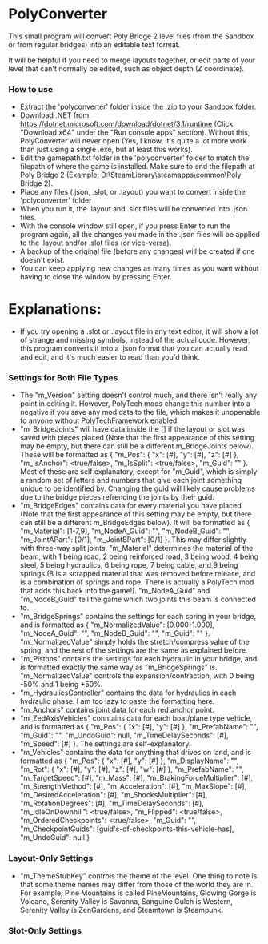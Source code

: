 # PolyConverter

This small program will convert Poly Bridge 2 level files (from the Sandbox or from regular bridges)
into an editable text format.

It will be helpful if you need to merge layouts together, or edit parts of your level
that can't normally be edited, such as object depth (Z coordinate).


### How to use

- Extract the 'polyconverter' folder inside the .zip to your Sandbox folder.
- Download .NET from https://dotnet.microsoft.com/download/dotnet/3.1/runtime (Click "Download x64" under the "Run console apps" section). Without this, PolyConverter will never open (Yes, I know, it's quite a lot more work than just using a single .exe, but at least this works).
- Edit the gamepath.txt folder in the 'polyconverter' folder to match the filepath of where the game is installed. Make sure to end the filepath at Poly Bridge 2 (Example: D:\SteamLibrary\steamapps\common\Poly Bridge 2).
- Place any files (.json, .slot, or .layout) you want to convert inside the 'polyconverter' folder 
- When you run it, the .layout and .slot files will be converted into .json files.  
- With the console window still open, if you press Enter to run the program again, all the changes you made in the .json files
will be applied to the .layout and/or .slot files (or vice-versa).
- A backup of the original file (before any changes) will be created if one doesn't exist.  
- You can keep applying new changes as many times as you want without having to close the window by pressing Enter.



# Explanations:
- If you try opening a .slot or .layout file in any text editor, it will show a lot of strange and missing symbols, instead of the actual code. However, this program converts it into a .json format that you can actually read and edit, and it's much easier to read than you'd think.

### Settings for Both File Types
- The "m_Version" setting doesn't control much, and there isn't really any point in editing it. However, PolyTech mods change this number into a negative if you save any mod data to the file, which makes it unopenable to anyone without PolyTechFramework enabled.
- "m_BridgeJoints" will have data inside the [] if the layout or slot was saved with pieces placed (Note that the first appearance of this setting may be empty, but there can still be a different m_BridgeJoints below). These will be formatted as { "m_Pos": { "x": [#], "y": [#], "z": [#] }, "m_IsAnchor": <true/false>, "m_IsSplit": <true/false>, "m_Guid": "<randomized-string-of-letters-and-numbers>" }. Most of these are self explanatory, except for "m_Guid", which is simply a random set of letters and numbers that give each joint something unique to be identified by. Changing the guid will likely cause problems due to the bridge pieces refrencing the joints by their guid.
- "m_BridgeEdges" contains data for every material you have placed (Note that the first appearance of this setting may be empty, but there can still be a different m_BridgeEdges below). It will be formatted as { "m_Material": [1-7,9], "m_NodeA_Guid": "<randomized-string-of-letters-and-numbers>", "m_NodeB_Guid": "<randomized-string-of-letters-and-numbers>", "m_JointAPart": [0/1], "m_JointBPart": [0/1] }. This may differ slightly with three-way split joints. "m_Material" determines the material of the beam, with 1 being road, 2 being reinforced road, 3 being wood, 4 being steel, 5 being hydraulics, 6 being rope, 7 being cable, and 9 being springs (8 is a scrapped material that was removed before release, and is a combination of springs and rope. There is actually a PolyTech mod that adds this back into the game!). "m_NodeA_Guid" and "m_NodeB_Guid" tell the game which two joints this beam is connected to.
- "m_BridgeSprings" contains the settings for each spring in your bridge, and is formatted as { "m_NormalizedValue": [0.000-1.000], "m_NodeA_Guid": "<randomized-string-of-letters-and-numbers>", "m_NodeB_Guid": "<randomized-string-of-letters-and-numbers>", "m_Guid": "<randomized-string-of-letters-and-numbers>" }. "m_NormalizedValue" simply holds the stretch/compress value of the spring, and the rest of the settings are the same as explained before.
- "m_Pistons" contains the settings for each hydraulic in your bridge, and is formatted exactly the same way as "m_BridgeSprings" is. "m_NormalizedValue" controls the expansion/contraction, with 0 being -50% and 1 being +50%.
- "m_HydraulicsController" contains the data for hydraulics in each hydraulic phase. I am too lazy to paste the formatting here.
- "m_Anchors" contains joint data for each red anchor point.
- "m_ZedAxisVehicles" conntains data for each boat/plane type vehicle, and is formatted as { "m_Pos": { "x": [#], "y": [#] }, "m_PrefabName": "<name-of-vehicle-as-refrenced-in-the-code>", "m_Guid": "<randomized-string-of-letters-and-numbers>", "m_UndoGuid": null, "m_TimeDelaySeconds": [#], "m_Speed": [#] }. The settings are self-explanatory.
- "m_Vehicles" contains the data for anything that drives on land, and is formatted as { "m_Pos": { "x": [#], "y": [#] }, "m_DisplayName": "", "m_Rot": { "x": [#], "y": [#], "z": [#], "w": [#] }, "m_PrefabName": "<name-of-vehicle-as-refrenced-in-the-code>", "m_TargetSpeed": [#], "m_Mass": [#], "m_BrakingForceMultiplier": [#], "m_StrengthMethod": [#], "m_Acceleration": [#], "m_MaxSlope": [#], "m_DesiredAcceleration": [#], "m_ShocksMultiplier": [#], "m_RotationDegrees": [#], "m_TimeDelaySeconds": [#], "m_IdleOnDownhill": <true/false>, "m_Flipped": <true/false>, "m_OrderedCheckpoints": <true/false>, "m_Guid": "<name-of-vehicle-as-refrenced-in-the-code>", "m_CheckpointGuids": [guid's-of-checkpoints-this-vehicle-has], "m_UndoGuid": null }


### Layout-Only Settings
- "m_ThemeStubKey" controls the theme of the level. One thing to note is that some theme names may differ from those of the world they are in. For example, Pine Mountains is called PineMountains, Glowing Gorge is Volcano, Serenity Valley is Savanna, Sanguine Gulch is Western, Serenity Valley is ZenGardens, and Steamtown is Steampunk.

### Slot-Only Settings
